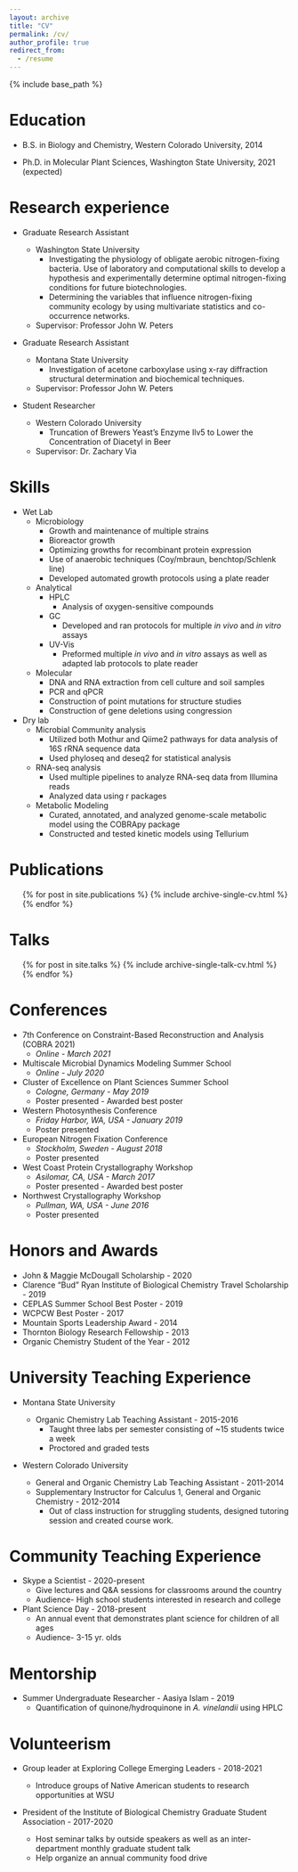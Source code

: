 ```yaml
---
layout: archive
title: "CV"
permalink: /cv/
author_profile: true
redirect_from:
  - /resume
---
```


{% include base_path %}

Education
======
* B.S. in Biology and Chemistry, Western Colorado University, 2014

* Ph.D. in Molecular Plant Sciences, Washington State University, 2021 (expected)

Research experience
======
* Graduate Research Assistant
  * Washington State University
    * Investigating the physiology of obligate aerobic nitrogen-fixing bacteria. Use of laboratory and computational skills to develop a hypothesis and experimentally determine optimal nitrogen-fixing conditions for future biotechnologies. 
    * Determining the variables that influence nitrogen-fixing community ecology by using multivariate statistics and co-occurrence networks. 
  * Supervisor: Professor John W. Peters

* Graduate Research Assistant
  * Montana State University
    * Investigation of acetone carboxylase using x-ray diffraction structural determination and biochemical techniques.
  * Supervisor: Professor John W. Peters

* Student Researcher
  * Western Colorado University
    * Truncation of Brewers Yeast’s Enzyme Ilv5 to Lower the Concentration of Diacetyl in Beer
  * Supervisor: Dr. Zachary Via

Skills
======
* Wet Lab
  * Microbiology
    * Growth and maintenance of multiple strains
    * Bioreactor growth
    * Optimizing growths for recombinant protein expression
    * Use of anaerobic techniques (Coy/mbraun, benchtop/Schlenk line)
    * Developed automated growth protocols using a plate reader
  * Analytical 
    * HPLC 
      * Analysis of oxygen-sensitive compounds
    * GC 
      * Developed and ran protocols for multiple *in vivo* and *in vitro* assays
    * UV-Vis
      * Preformed multiple *in vivo* and *in vitro* assays as well as adapted lab protocols to plate reader
  * Molecular 
    * DNA and RNA extraction from cell culture and soil samples
    * PCR and qPCR
    * Construction of point mutations for structure studies
    * Construction of gene deletions using congression
* Dry lab
  * Microbial Community analysis 
    * Utilized both Mothur and Qiime2 pathways for data analysis of 16S rRNA sequence data
    * Used phyloseq and deseq2 for statistical analysis 
  * RNA-seq analysis
    * Used multiple pipelines to analyze RNA-seq data from Illumina reads
    * Analyzed data using r packages 
  * Metabolic Modeling 
    * Curated, annotated, and analyzed genome-scale metabolic model using the COBRApy package
    * Constructed and tested kinetic models using Tellurium

Publications
======
  <ul>{% for post in site.publications %}
    {% include archive-single-cv.html %}
  {% endfor %}</ul>
  
Talks
======
  <ul>{% for post in site.talks %}
    {% include archive-single-talk-cv.html %}
  {% endfor %}</ul>

Conferences
======
* 7th Conference on Constraint-Based Reconstruction and Analysis (COBRA 2021)
  * *Online - March 2021*
* Multiscale Microbial Dynamics Modeling Summer School
  * *Online - July 2020*
* Cluster of Excellence on Plant Sciences Summer School
  * *Cologne, Germany - May 2019*
  * Poster presented - Awarded best poster
* Western Photosynthesis Conference
  * *Friday Harbor, WA, USA - January 2019*
  * Poster presented
* European Nitrogen Fixation Conference
  * *Stockholm, Sweden - August 2018*
  * Poster presented
* West Coast Protein Crystallography Workshop
  * *Asilomar, CA, USA - March 2017*
  * Poster presented - Awarded best poster
* Northwest Crystallography Workshop
  * *Pullman, WA, USA - June 2016*
  * Poster presented
  
Honors and Awards
======
* John & Maggie McDougall Scholarship - 2020
* Clarence “Bud” Ryan Institute of Biological Chemistry Travel Scholarship - 2019
* CEPLAS Summer School Best Poster - 2019
* WCPCW Best Poster - 2017
* Mountain Sports Leadership Award - 2014
* Thornton Biology Research Fellowship - 2013
* Organic Chemistry Student of the Year - 2012

University Teaching Experience
======
* Montana State University
  * Organic Chemistry Lab Teaching Assistant -  2015-2016
    * Taught three labs per semester consisting of ~15 students twice a week 
    * Proctored and graded tests 

* Western Colorado University 
  * General and Organic Chemistry Lab Teaching Assistant - 2011-2014
  * Supplementary Instructor for Calculus 1, General and Organic Chemistry - 2012-2014
    * Out of class instruction for struggling students, designed
tutoring session and created course work. 

Community Teaching Experience
======
* Skype a Scientist - 2020-present
  * Give lectures and Q&A sessions for classrooms around the country 
  * Audience- High school students interested in research and college
* Plant Science Day - 2018-present
  * An annual event that demonstrates plant science for children of all ages
  * Audience- 3-15 yr. olds 

Mentorship
======
* Summer Undergraduate Researcher - Aasiya Islam - 2019
  * Quantification of quinone/hydroquinone in *A. vinelandii* using HPLC

Volunteerism
======
* Group leader at Exploring College Emerging Leaders - 2018-2021
  * Introduce groups of Native American students to research opportunities at WSU

* President of the Institute of Biological Chemistry Graduate Student Association - 2017-2020
  * Host seminar talks by outside speakers as well as an inter-department monthly graduate student talk  
  * Help organize an annual community food drive 


